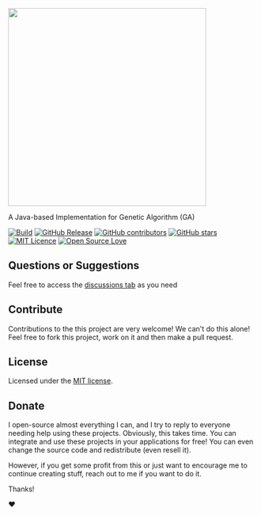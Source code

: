 
<img alt="" src="https://user-images.githubusercontent.com/114015/178030128-22439793-5f99-4918-8d13-22dd5914e026.jpeg" width="400px" />


A Java-based Implementation for Genetic Algorithm (GA)

[![Build](https://github.com/thiagodnf/genetic-algorithm/actions/workflows/build.yml/badge.svg)](https://github.com/thiagodnf/genetic-algorithm/actions/workflows/build.yml)
[![GitHub Release](https://img.shields.io/github/release/thiagodnf/genetic-algorithm.svg)](https://github.com/thiagodnf/genetic-algorithm/releases/latest)
[![GitHub contributors](https://img.shields.io/github/contributors/thiagodnf/genetic-algorithm.svg)](https://github.com/thiagodnf/genetic-algorithm/graphs/contributors)
[![GitHub stars](https://img.shields.io/github/stars/thiagodnf/genetic-algorithm.svg)](https://github.com/thiagodnf/genetic-algorithm)
[![MIT Licence](https://badges.frapsoft.com/os/mit/mit.svg?v=103)](https://opensource.org/licenses/mit-license.php)
[![Open Source Love](https://badges.frapsoft.com/os/v1/open-source.svg?v=103)](https://github.com/ellerbrock/open-source-badges/)


## Questions or Suggestions

Feel free to access the <a href="../../discussions">discussions tab</a> as you need

## Contribute

Contributions to the this project are very welcome! We can't do this alone! Feel free to fork this project, work on it and then make a pull request.

## License

Licensed under the [MIT license](LICENSE).

## Donate

I open-source almost everything I can, and I try to reply to everyone needing help using these projects. Obviously, this takes time. You can integrate and use these projects in your applications for free! You can even change the source code and redistribute (even resell it).

However, if you get some profit from this or just want to encourage me to continue creating stuff, reach out to me if you want to do it.

Thanks!

❤️
